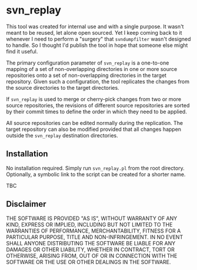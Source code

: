 svn_replay
==========

This tool was created for internal use and with a single purpose.
It wasn't meant to be reused, let alone open sourced.
Yet I keep coming back to it whenever I need to perform a "surgery"
that `svndumpfilter` wasn't designed to handle.  So I thought I'd
publish the tool in hope that someone else might find it useful.

The primary configuration parameter of `svn_replay` is a
one-to-one mapping of a set of non-overlapping directories in one
or more source repositories onto a set of non-overlapping
directories in the target repository. Given such a configuration,
the tool replicates the changes from the source directories to the
target directories.

If `svn_replay` is used to merge or cherry-pick changes from two
or more source repositories, the revisions of different source
repositories are sorted by their commit times to define the order
in which they need to be applied.

All source repositories can be edited normally during the
replication. The target repository can also be modified provided
that all changes happen outside the `svn_replay` destination
directories.

Installation
------------

No installation required. Simply run `svn_replay.pl` from the root
directory. Optionally, a symbolic link to the script can be created
for a shorter name.

TBC

Disclaimer
----------

THE SOFTWARE IS PROVIDED "AS IS", WITHOUT WARRANTY OF ANY KIND,
EXPRESS OR IMPLIED, INCLUDING BUT NOT LIMITED TO THE WARRANTIES
OF PERFORMANCE, MERCHANTABILITY, FITNESS FOR A PARTICULAR PURPOSE,
TITLE AND NON-INFRINGEMENT.  IN NO EVENT SHALL ANYONE DISTRIBUTING
THE SOFTWARE BE LIABLE FOR ANY DAMAGES OR OTHER LIABILITY, WHETHER
IN CONTRACT, TORT OR OTHERWISE, ARISING FROM, OUT OF OR IN
CONNECTION WITH THE SOFTWARE OR THE USE OR OTHER DEALINGS IN THE
SOFTWARE.
